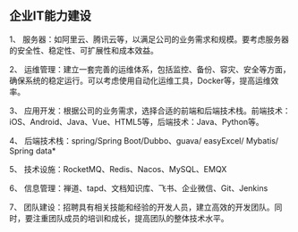 ## 企业IT能力建设

1、 服务器：如阿里云、腾讯云等，以满足公司的业务需求和规模。要考虑服务器的安全性、稳定性、可扩展性和成本效益。

2、 运维管理：建立一套完善的运维体系，包括监控、备份、容灾、安全等方面，确保系统的稳定运行。可以考虑使用自动化运维工具，Docker等，提高运维效率。

3、 应用开发：根据公司的业务需求，选择合适的前端和后端技术栈。前端技术：iOS、Android、Java、Vue、HTML5等，后端技术：Java、Python等。 

4、 后端技术栈：spring/Spring Boot/Dubbo、guava/ easyExcel/ Mybatis/ Spring data*

5、 技术设施：RocketMQ、Redis、Nacos、MySQL、EMQX

6、 信息管理：禅道、tapd、文档知识库、飞书、企业微信、Git、Jenkins

7、 团队建设：招聘具有相关技能和经验的开发人员，建立高效的开发团队。同时，要注重团队成员的培训和成长，提高团队的整体技术水平。
